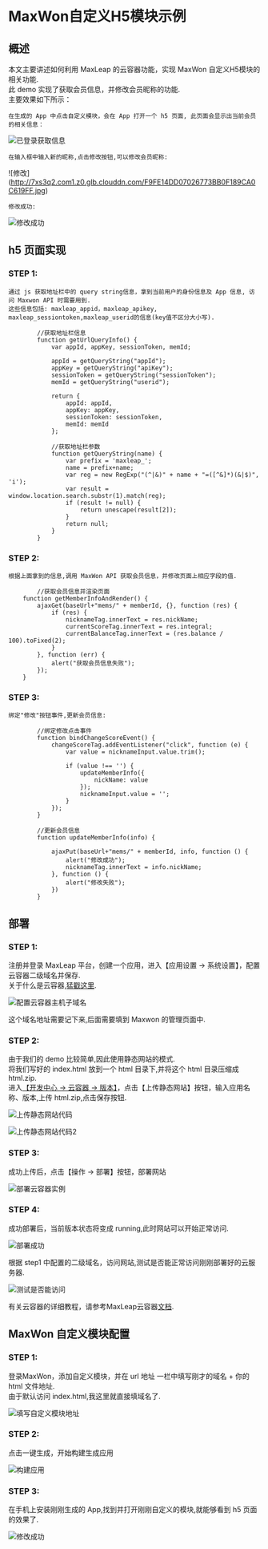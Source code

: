 # MaxWon自定义H5模块示例

## 概述
本文主要讲述如何利用 MaxLeap 的云容器功能，实现 MaxWon 自定义H5模块的相关功能.  
此 demo 实现了获取会员信息，并修改会员昵称的功能.  
主要效果如下所示：  

	在生成的 App 中点击自定义模块，会在 App 打开一个 h5 页面, 此页面会显示出当前会员的相关信息：
	
![已登录获取信息](http://7xs3q2.com1.z0.glb.clouddn.com/F411B6D56A3C73BAAD3B0E04C650BA53.jpg)

	在输入框中输入新的昵称,点击修改按钮,可以修改会员昵称:
	
![修改]	(http://7xs3q2.com1.z0.glb.clouddn.com/F9FE14DD07026773BB0F189CA0C619FF.jpg)  

	修改成功:

![修改成功](http://7xs3q2.com1.z0.glb.clouddn.com/92CAD1846AFAD9846758A7E18C7B6A65.jpg)

## h5 页面实现
### STEP 1:
	通过 js 获取地址栏中的 query string信息，拿到当前用户的身份信息及 App 信息, 访问 Maxwon API 时需要用到.  
	这些信息包括: maxleap_appid，maxleap_apikey, maxleap_sessiontoken,maxleap_userid的信息(key值不区分大小写).  

```
        //获取地址栏信息
        function getUrlQueryInfo() {
            var appId, appKey, sessionToken, memId;

            appId = getQueryString("appId");
            appKey = getQueryString("apiKey");
            sessionToken = getQueryString("sessionToken");
            memId = getQueryString("userid");

            return {
                appId: appId,
                appKey: appKey,
                sessionToken: sessionToken,
                memId: memId
            };

            //获取地址栏参数
            function getQueryString(name) {
                var prefix = 'maxleap_';
                name = prefix+name;
                var reg = new RegExp("(^|&)" + name + "=([^&]*)(&|$)", 'i');
                var result = window.location.search.substr(1).match(reg);
                if (result != null) {
                    return unescape(result[2]);
                }
                return null;
            }
        }
```
	
### STEP 2:
	根据上面拿到的信息,调用 MaxWon API 获取会员信息，并修改页面上相应字段的值.

```
        //获取会员信息并渲染页面
    function getMemberInfoAndRender() {
        ajaxGet(baseUrl+"mems/" + memberId, {}, function (res) {
            if (res) {
                nicknameTag.innerText = res.nickName;
                currentScoreTag.innerText = res.integral;
                currentBalanceTag.innerText = (res.balance / 100).toFixed(2);
            }
        }, function (err) {
            alert("获取会员信息失败");
        });
    }
```
	
### STEP 3:
	绑定"修改"按钮事件,更新会员信息:
```
        //绑定修改点击事件
        function bindChangeScoreEvent() {
            changeScoreTag.addEventListener("click", function (e) {
                var value = nicknameInput.value.trim();

                if (value !== '') {
                    updateMemberInfo({
                        nickName: value
                    });
                    nicknameInput.value = '';
                }
            });
        }

        //更新会员信息
        function updateMemberInfo(info) {

            ajaxPut(baseUrl+"mems/" + memberId, info, function () {
                alert("修改成功");
                nicknameTag.innerText = info.nickName;
            }, function () {
                alert("修改失败");
            })
        }
```

## 部署

### STEP 1:
注册并登录 MaxLeap 平台，创建一个应用，进入【应用设置 -> 系统设置】，配置云容器二级域名并保存.  
关于什么是云容器,[猛戳这里](https://maxleap.cn/s/web/zh_cn/guide/usermanual/cloudContainer.html). 

![配置云容器主机子域名](https://static.maxleap.cn/s/web/zh_cn/images/LAS-Docs-Images/web_container1.png)

这个域名地址需要记下来,后面需要填到 Maxwon 的管理页面中.   

### STEP 2:
由于我们的 demo 比较简单,因此使用静态网站的模式.  
将我们写好的 index.html 放到一个 html 目录下,并将这个 html 目录压缩成 html.zip.  
进入[【开发中心 -> 云容器 -> 版本】](https://maxleap.cn/p/console/cloudcontainer#versionstatus)，点击【上传静态网站】按钮，输入应用名称、版本,上传 html.zip,点击保存按钮.
   
![上传静态网站代码](https://static.maxleap.cn/s/web/zh_cn/images/LAS-Docs-Images/web_container2.png)

![上传静态网站代码2](https://static.maxleap.cn/s/web/zh_cn/images/LAS-Docs-Images/web_container3.png)



### STEP 3:

成功上传后，点击【操作 -> 部署】按钮，部署网站  

![部署云容器实例](https://static.maxleap.cn/s/web/zh_cn/images/LAS-Docs-Images/web_container4.png)

### STEP 4:
成功部署后，当前版本状态将变成 running,此时网站可以开始正常访问.  

![部署成功](https://static.maxleap.cn/s/web/zh_cn/images/LAS-Docs-Images/web_container6.png)

根据 step1 中配置的二级域名，访问网站,测试是否能正常访问刚刚部署好的云服务器.

![测试是否能访问](http://7xs3q2.com1.z0.glb.clouddn.com/lALOWDErDc0C4s0Bnw_415_738.png)	
	
有关云容器的详细教程，请参考MaxLeap云容器[文档](https://maxleap.cn/s/web/zh_cn/guide/usermanual/cloudContainer.html#云容器-使用流程-静态网站项目).

## MaxWon 自定义模块配置
### STEP 1: 
登录MaxWon，添加自定义模块，并在 url 地址 一栏中填写刚才的域名 + 你的 html 文件地址.  
由于默认访问 index.html,我这里就直接填域名了.  

![填写自定义模块地址](http://7xs3q2.com1.z0.glb.clouddn.com/97B77EFC-C381-4C9D-8D2D-11D37317F38E.png)

### STEP 2:
点击一键生成，开始构建生成应用  

![构建应用](http://7xs3q2.com1.z0.glb.clouddn.com/31D2182E-BEB9-424D-8E74-4E45A404DD48.png)

### STEP 3:
在手机上安装刚刚生成的 App,找到并打开刚刚自定义的模块,就能够看到 h5 页面的效果了.

![修改成功](http://7xs3q2.com1.z0.glb.clouddn.com/lALOV74r7M0HgM0EOA_1080_1920.png)
